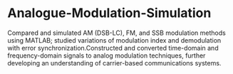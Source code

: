 # Analogue-Modulation-Simulation
Compared and simulated AM (DSB-LC), FM, and SSB modulation methods using MATLAB; studied  variations of modulation index and demodulation with error synchronization.Constructed and converted time-domain and frequency-domain signals to analog modulation techniques,  further developing an understanding of carrier-based communications systems. 
